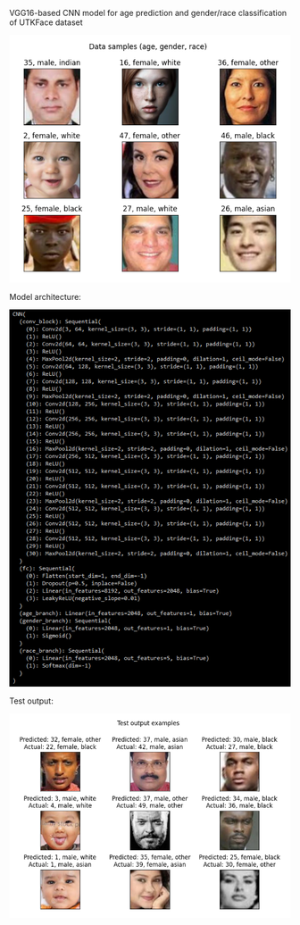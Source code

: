 VGG16-based CNN model for age prediction and gender/race classification of UTKFace dataset

![](data_samples.png)

Model architecture:

![](model_architecture.png)

Test output:

![](output_examples.png)
